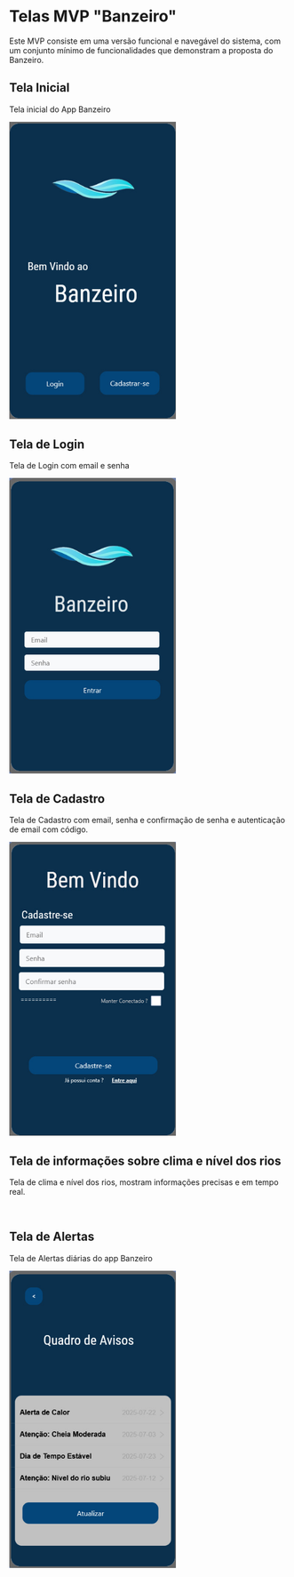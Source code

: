# Telas MVP "Banzeiro"
Este MVP consiste em uma versão funcional e navegável do sistema, com um conjunto mínimo de funcionalidades que demonstram a proposta do Banzeiro.

## Tela Inicial
Tela inicial do App Banzeiro

<img src="https://github.com/IAGOx46/ESI-TP1/blob/4835247bd0d1ed679ed414dc91ccf8e63b2eaf97/images/Tela_Inicial.jpg" width="300">

## Tela de Login
Tela de Login com email e senha

<img src="https://github.com/IAGOx46/ESI-TP1/blob/9d4ee3806c8cb8b632e4293ab52a770c50fd9f9e/images/Tela_login.jpg" width="300"> 

## Tela de Cadastro
Tela de Cadastro com email, senha e confirmação de senha e autenticação de email com código.

<img src="https://github.com/IAGOx46/ESI-TP1/blob/30bc7a39bc9563d9bf4aa8e5085cef8188ae28c6/images/Tela_cadastro.jpg" width="300">

## Tela de informações sobre clima e nível dos rios
Tela de clima e nível dos rios, mostram informações precisas e em tempo real. 

<img src="" width="300">

## Tela de Alertas
Tela de Alertas diárias do app Banzeiro

<img src="https://github.com/IAGOx46/ESI-TP1/blob/2797aa9a3a0bb8062d7d201caaa0b8dd3ccd48b6/images/Tela_quadro_de_avisos.jpg" width="300">
